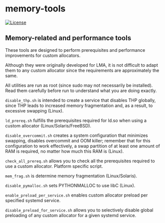 # memory-tools
[![License](https://img.shields.io/badge/License-BSD%203--Clause-blue.svg)](https://github.com/yvoinov/memory-tools/blob/master/LICENSE)

## Memory-related and performance tools

These tools are designed to perform prerequisites and performance improvements for custom allocators.

Although they were originally developed for LMA, it is not difficult to adapt them to any custom allocator since the requirements are approximately the same.

All utilities are run as root (since sudo may not necessarily be installed). Read them carefully before run to understand what you are doing exactly.

`disable_thp.sh` is intended to create a service that disables THP globally, since THP leads to increased memory fragmentation and, as a result, to excessive swapping (Linux).

`ld_prereq.sh` fulfills the prerequisites required for ld.so when using a custom allocator (Linux/Solaris/FreeBSD).

`disable_overcommit.sh` creates a system configuration that minimizes swapping, disables overcommit and OOM killer; remember that for this configuration to work effectively, a swap partition of at least one amount of RAM is required, no matter how much this RAM is (Linux).

`check_all_prereq.sh` allows you to check all the prerequisites required to use a custom allocator. Platform specific script.

`mem_frag.sh` is determine memory fragmentation (Linux/Solaris).

`disable_pymalloc.sh` sets PYTHONMALLOC to use libC (Linux).

`enable_preload_per_service.sh` enables custom allocator preload per specified systemd service.

`disable_preload_for_service.sh` allows you to selectively disable global preloading of any custom allocator for a given systemd service.
